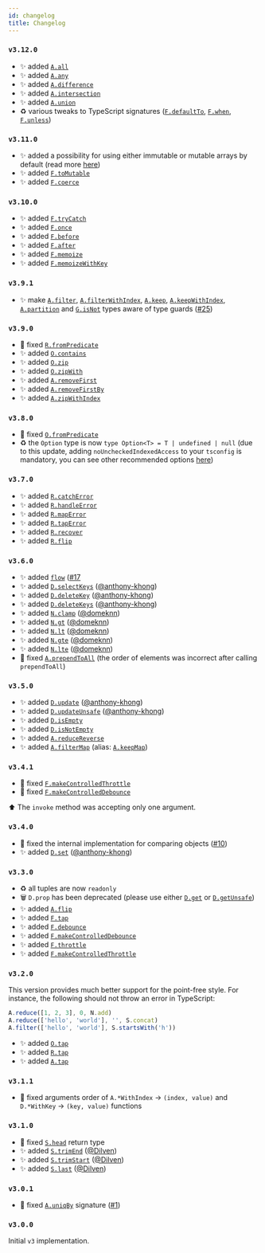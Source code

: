 ```yaml
---
id: changelog
title: Changelog
---
```


### `v3.12.0`

- ✨ added [`A.all`](/api/array/#all)
- ✨ added [`A.any`](/api/array/#any)
- ✨ added [`A.difference`](/api/array/#difference)
- ✨ added [`A.intersection`](/api/array/#intersection)
- ✨ added [`A.union`](/api/array/#union)
- ♻️ various tweaks to TypeScript signatures ([`F.defaultTo`](/api/function/#defaultto), [`F.when`](/api/function/#when), [`F.unless`](/api/function/#unless))

### `v3.11.0`

- ✨ added a possibility for using either immutable or mutable arrays by default (read more [here](/docs/getting-started/config#immutable-vs-mutable))
- ✨ added [`F.toMutable`](/api/function/#tomutable)
- ✨ added [`F.coerce`](/api/function/#coerce)

### `v3.10.0`

- ✨ added [`F.tryCatch`](/api/function/#trycatch)
- ✨ added [`F.once`](/api/function/#once)
- ✨ added [`F.before`](/api/function/#before)
- ✨ added [`F.after`](/api/function/#after)
- ✨ added [`F.memoize`](/api/function/#memoize)
- ✨ added [`F.memoizeWithKey`](/api/function/#memoizewithkey)

### `v3.9.1`

- ✨ make [`A.filter`](/api/array#filter), [`A.filterWithIndex`](/api/array#filterwithindex), [`A.keep`](/api/array#keep), [`A.keepWithIndex`](/api/array#keepwithindex), [`A.partition`](/api/array#partition) and [`G.isNot`](/api/guards#isnot) types aware of type guards ([#25](https://github.com/mobily/ts-belt/issues/25))

### `v3.9.0`

- 🐛 fixed [`R.fromPredicate`](/api/result#frompredicate)
- ✨ added [`O.contains`](/api/option#contains)
- ✨ added [`O.zip`](/api/option#zip)
- ✨ added [`O.zipWith`](/api/option#zipwith)
- ✨ added [`A.removeFirst`](/api/array#removefirst)
- ✨ added [`A.removeFirstBy`](/api/array#removefirstby)
- ✨ added [`A.zipWithIndex`](/api/array#zipwithindex)

### `v3.8.0`

- 🐛 fixed [`O.fromPredicate`](/api/option#frompredicate)
- ♻️ the `Option` type is now `type Option<T> = T | undefined | null` (due to this update, adding `noUncheckedIndexedAccess` to your `tsconfig` is mandatory, you can see other recommended options [here](getting-started/config.md))

### `v3.7.0`

- ✨ added [`R.catchError`](/api/result#catcherror)
- ✨ added [`R.handleError`](/api/result#handleerror)
- ✨ added [`R.mapError`](/api/result#maperror)
- ✨ added [`R.tapError`](/api/result#taperror)
- ✨ added [`R.recover`](/api/result#recover)
- ✨ added [`R.flip`](/api/result#flip)

### `v3.6.0`

- ✨ added [`flow`](/api/pipe-flow#flow) ([#17](https://github.com/mobily/ts-belt/issues/17)
- ✨ added [`D.selectKeys`](/api/number#selectkeys) ([@anthony-khong](https://github.com/anthony-khong))
- ✨ added [`D.deleteKey`](/api/number#deletekey) ([@anthony-khong](https://github.com/anthony-khong))
- ✨ added [`D.deleteKeys`](/api/number#deletekeys) ([@anthony-khong](https://github.com/anthony-khong))
- ✨ added [`N.clamp`](/api/number#clamp) ([@domeknn](https://github.com/domeknn))
- ✨ added [`N.gt`](/api/number#gt) ([@domeknn](https://github.com/domeknn))
- ✨ added [`N.lt`](/api/number#lt) ([@domeknn](https://github.com/domeknn))
- ✨ added [`N.gte`](/api/number#gte) ([@domeknn](https://github.com/domeknn))
- ✨ added [`N.lte`](/api/number#lte) ([@domeknn](https://github.com/domeknn))
- 🐛 fixed [`A.prependToAll`](/api/array#prependtoall) (the order of elements was incorrect after calling `prependToAll`)

### `v3.5.0`

- ✨ added [`D.update`](/api/object#update) ([@anthony-khong](https://github.com/anthony-khong))
- ✨ added [`D.updateUnsafe`](/api/object#updateunsafe) ([@anthony-khong](https://github.com/anthony-khong))
- ✨ added [`D.isEmpty`](/api/object#isempty)
- ✨ added [`D.isNotEmpty`](/api/object#isnotempty)
- ✨ added [`A.reduceReverse`](/api/array#reducereverse)
- ✨ added [`A.filterMap`](/api/array#filtermap) (alias: [`A.keepMap`](/api/array#keepmap))

### `v3.4.1`

- 🐛 fixed [`F.makeControlledThrottle`](/api/function#makecontrolledthrottle)
- 🐛 fixed [`F.makeControlledDebounce`](/api/function#makecontrolleddebounce)

⬆️ The `invoke` method was accepting only one argument.

### `v3.4.0`

- 🐛 fixed the internal implementation for comparing objects ([#10](https://github.com/mobily/ts-belt/issues/10))
- ✨ added [`D.set`](/api/object#set) ([@anthony-khong](https://github.com/anthony-khong))

### `v3.3.0`

- ♻️ all tuples are now `readonly`
- 🗑 `D.prop` has been deprecated (please use either [`D.get`](/api/object#get) or [`D.getUnsafe`](/api/object#getunsafe))
- ✨ added [`A.flip`](/api/array#flip)
- ✨ added [`F.tap`](/api/function#tap)
- ✨ added [`F.debounce`](/api/function#debounce)
- ✨ added [`F.makeControlledDebounce`](/api/function#makecontrolleddebounce)
- ✨ added [`F.throttle`](/api/function#throttle)
- ✨ added [`F.makeControlledThrottle`](/api/function#makecontrolledthrottle)

### `v3.2.0`

This version provides much better support for the point-free style. For instance, the following should not throw an error in TypeScript:

```typescript
A.reduce([1, 2, 3], 0, N.add)
A.reduce(['hello', 'world'], '', S.concat)
A.filter(['hello', 'world'], S.startsWith('h'))
```

- ✨ added [`O.tap`](/api/option#tap)
- ✨ added [`R.tap`](/api/result#tap)
- ✨ added [`A.tap`](/api/array#tap)

### `v3.1.1`

- 🐛 fixed arguments order of `A.*WithIndex` → `(index, value)` and `D.*WithKey` → `(key, value)`  functions

### `v3.1.0`

- 🐛 fixed [`S.head`](/api/string#head) return type
- ✨ added [`S.trimEnd`](/api/string#trimEnd) ([@Dilven](https://github.com/Dilven))
- ✨ added [`S.trimStart`](/api/string#trimStart) ([@Dilven](https://github.com/Dilven))
- ✨ added [`S.last`](/api/string#last) ([@Dilven](https://github.com/Dilven))

### `v3.0.1`

- 🐛 fixed [`A.uniqBy`](/api/array#uniqby) signature ([#1](https://github.com/mobily/ts-belt/issues/1))

### `v3.0.0`

Initial `v3` implementation.
